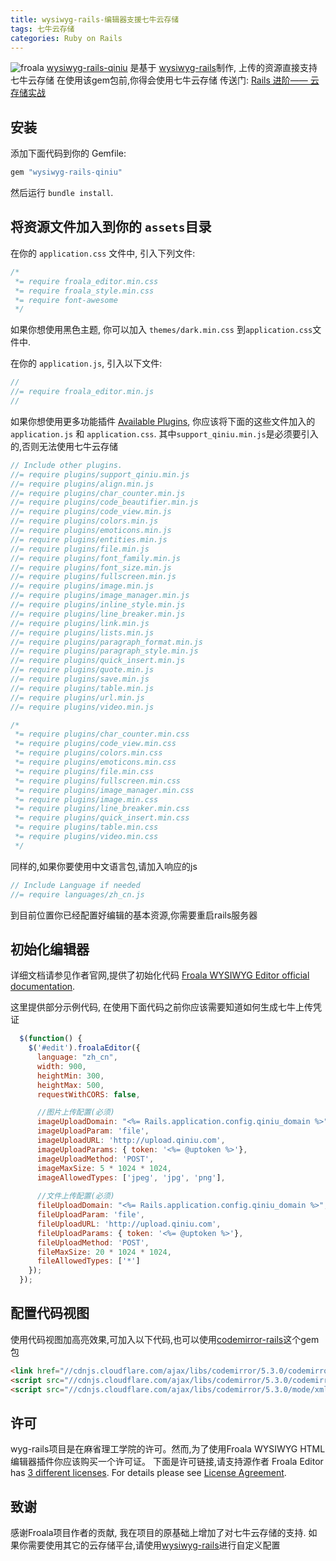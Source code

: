 ```yaml
---
title: wysiwyg-rails-编辑器支援七牛云存储
tags: 七牛云存储
categories: Ruby on Rails
---
```


![froala](https://o5zglbuyp.qnssl.com/froalabg.png)
[wysiwyg-rails-qiniu](https://github.com/tkvern/wysiwyg-rails-qiniu) 是基于 [wysiwyg-rails](https://rubygems.org/gems/wysiwyg-rails)制作, 上传的资源直接支持七牛云存储
在使用该gem包前,你得会使用七牛云存储
传送门: [Rails 进阶—— 云存储实战](https://ruby-china.org/topics/29010)
<!-- more -->
## 安装

添加下面代码到你的 Gemfile:

```ruby
gem "wysiwyg-rails-qiniu"
```

然后运行 `bundle install`.

## 将资源文件加入到你的 `assets`目录

在你的 `application.css` 文件中, 引入下列文件:

```css
/*
 *= require froala_editor.min.css
 *= require froala_style.min.css
 *= require font-awesome
 */
```

如果你想使用黑色主题, 你可以加入 `themes/dark.min.css` 到`application.css`文件中.

在你的 `application.js`, 引入以下文件:

```javascript
//
//= require froala_editor.min.js
//
```

如果你想使用更多功能插件 [Available Plugins](https://froala.com/wysiwyg-editor/docs/plugins), 你应该将下面的这些文件加入的 `application.js` 和 `application.css`.
其中`support_qiniu.min.js`是必须要引入的,否则无法使用七牛云存储
```javascript
// Include other plugins.
//= require plugins/support_qiniu.min.js
//= require plugins/align.min.js
//= require plugins/char_counter.min.js
//= require plugins/code_beautifier.min.js
//= require plugins/code_view.min.js
//= require plugins/colors.min.js
//= require plugins/emoticons.min.js
//= require plugins/entities.min.js
//= require plugins/file.min.js
//= require plugins/font_family.min.js
//= require plugins/font_size.min.js
//= require plugins/fullscreen.min.js
//= require plugins/image.min.js
//= require plugins/image_manager.min.js
//= require plugins/inline_style.min.js
//= require plugins/line_breaker.min.js
//= require plugins/link.min.js
//= require plugins/lists.min.js
//= require plugins/paragraph_format.min.js
//= require plugins/paragraph_style.min.js
//= require plugins/quick_insert.min.js
//= require plugins/quote.min.js
//= require plugins/save.min.js
//= require plugins/table.min.js
//= require plugins/url.min.js
//= require plugins/video.min.js
```

```css
/*
 *= require plugins/char_counter.min.css
 *= require plugins/code_view.min.css
 *= require plugins/colors.min.css
 *= require plugins/emoticons.min.css
 *= require plugins/file.min.css
 *= require plugins/fullscreen.min.css
 *= require plugins/image_manager.min.css
 *= require plugins/image.min.css
 *= require plugins/line_breaker.min.css
 *= require plugins/quick_insert.min.css
 *= require plugins/table.min.css
 *= require plugins/video.min.css
 */
```

同样的,如果你要使用中文语言包,请加入响应的js

```javascript
// Include Language if needed
//= require languages/zh_cn.js
```

到目前位置你已经配置好编辑的基本资源,你需要重启rails服务器
## 初始化编辑器

详细文档请参见作者官网,提供了初始化代码 [Froala WYSIWYG Editor official documentation](https://www.froala.com/wysiwyg-editor/docs).

这里提供部分示例代码, 在使用下面代码之前你应该需要知道如何生成七牛上传凭证
```javascript
  $(function() {
    $('#edit').froalaEditor({
      language: "zh_cn",
      width: 900,
      heightMin: 300,
      heightMax: 500,
      requestWithCORS: false,

      //图片上传配置(必须)
      imageUploadDomain: "<%= Rails.application.config.qiniu_domain %>",    //七牛云存储空间域名地址
      imageUploadParam: 'file',
      imageUploadURL: 'http://upload.qiniu.com',                            //七牛上传服务器, 如果是海外服务器为 http://up.qiniu.com
      imageUploadParams: { token: '<%= @uptoken %>'},                       //上传凭证, 详细规则查看七牛官方文档
      imageUploadMethod: 'POST',
      imageMaxSize: 5 * 1024 * 1024,
      imageAllowedTypes: ['jpeg', 'jpg', 'png'],
      
      //文件上传配置(必须)
      fileUploadDomain: "<%= Rails.application.config.qiniu_domain %>",     //七牛云存储空间域名地址
      fileUploadParam: 'file',
      fileUploadURL: 'http://upload.qiniu.com',                             //同上
      fileUploadParams: { token: '<%= @uptoken %>'},                        //同上
      fileUploadMethod: 'POST',
      fileMaxSize: 20 * 1024 * 1024,
      fileAllowedTypes: ['*']
    });
  });
```

## 配置代码视图
使用代码视图加高亮效果,可加入以下代码,也可以使用[codemirror-rails](https://rubygems.org/gems/codemirror-rails)这个gem包

```html
<link href="//cdnjs.cloudflare.com/ajax/libs/codemirror/5.3.0/codemirror.min.css" media="screen" rel="stylesheet">
<script src="//cdnjs.cloudflare.com/ajax/libs/codemirror/5.3.0/codemirror.min.js"></script>
<script src="//cdnjs.cloudflare.com/ajax/libs/codemirror/5.3.0/mode/xml/xml.min.js"></script>
```

## 许可

wyg-rails项目是在麻省理工学院的许可。然而,为了使用Froala WYSIWYG HTML编辑器插件你应该购买一个许可证。
下面是许可链接,请支持源作者
Froala Editor has [3 different licenses](https://froala.com/wysiwyg-editor/pricing).
For details please see [License Agreement](https://froala.com/wysiwyg-editor/terms).

## 致谢
感谢Froala项目作者的贡献, 我在项目的原基础上增加了对七牛云存储的支持.
如果你需要使用其它的云存储平台,请使用[wysiwyg-rails](https://rubygems.org/gems/wysiwyg-rails)进行自定义配置
